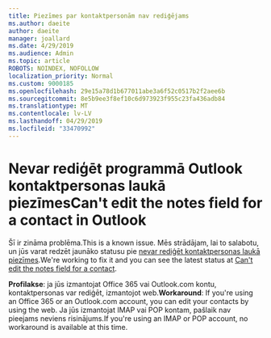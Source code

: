 ```yaml
---
title: Piezīmes par kontaktpersonām nav rediģējams
ms.author: daeite
author: daeite
manager: joallard
ms.date: 4/29/2019
ms.audience: Admin
ms.topic: article
ROBOTS: NOINDEX, NOFOLLOW
localization_priority: Normal
ms.custom: 9000185
ms.openlocfilehash: 29e15a78d1b677011abe3a6f52c0517b2f2aee6b
ms.sourcegitcommit: 8e5b9ee3f8ef10c6d973923f955c23fa436adb84
ms.translationtype: MT
ms.contentlocale: lv-LV
ms.lasthandoff: 04/29/2019
ms.locfileid: "33470992"
---
```

# <a name="cant-edit-the-notes-field-for-a-contact-in-outlook"></a><span data-ttu-id="b985e-102">Nevar rediģēt programmā Outlook kontaktpersonas laukā piezīmes</span><span class="sxs-lookup"><span data-stu-id="b985e-102">Can't edit the notes field for a contact in Outlook</span></span>

<span data-ttu-id="b985e-103">Šī ir zināma problēma.</span><span class="sxs-lookup"><span data-stu-id="b985e-103">This is a known issue.</span></span> <span data-ttu-id="b985e-104">Mēs strādājam, lai to salabotu, un jūs varat redzēt jaunāko statusu pie [nevar rediģēt kontaktpersonas laukā piezīmes](https://support.office.com/article/fb8394ce-04ce-48b5-bae4-be46f77f10fe).</span><span class="sxs-lookup"><span data-stu-id="b985e-104">We're working to fix it and you can see the latest status at [Can't edit the notes field for a contact](https://support.office.com/article/fb8394ce-04ce-48b5-bae4-be46f77f10fe).</span></span>

<span data-ttu-id="b985e-105">**Profilakse**: ja jūs izmantojat Office 365 vai Outlook.com kontu, kontaktpersonas var rediģēt, izmantojot web.</span><span class="sxs-lookup"><span data-stu-id="b985e-105">**Workaround**: If you're using an Office 365 or an Outlook.com account, you can edit your contacts by using the web.</span></span> <span data-ttu-id="b985e-106">Ja jūs izmantojat IMAP vai POP kontam, pašlaik nav pieejams neviens risinājums.</span><span class="sxs-lookup"><span data-stu-id="b985e-106">If you're using an IMAP or POP account, no workaround is available at this time.</span></span>